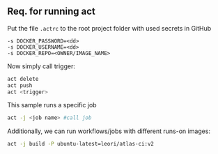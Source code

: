 ## Req. for running act
Put the file `.actrc` to the root project folder with used secrets in GitHub

```
-s DOCKER_PASSWORD=<dd>
-s DOCKER_USERNAME=<dd>
-s DOCKER_REPO=<OWNER/IMAGE_NAME>
```

Now simply call trigger:
```bash
act delete
act push
act <trigger>
```

This sample runs a specific job

```bash
act -j <job name> #call job
```

Additionally, we can run workflows/jobs with different runs-on images:

```bash
act -j build -P ubuntu-latest=leori/atlas-ci:v2
